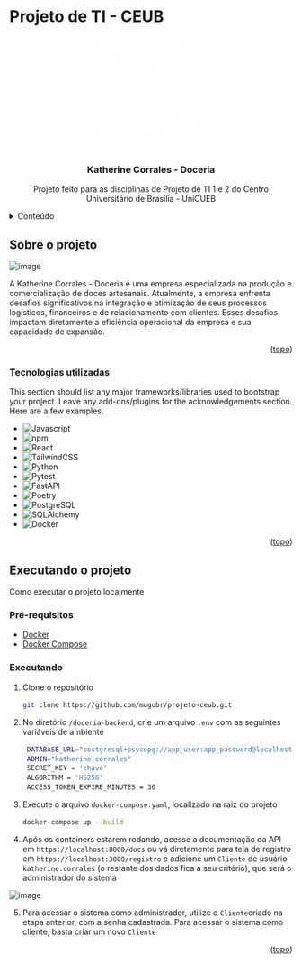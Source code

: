 <a id="readme-top"></a>
# Projeto  de TI - CEUB

<div align="center">
  <a href="https://github.com/othneildrew/Best-README-Template">
    <img src="doceria-frontend/src/assets/logo.png" alt="Logo" width="200" height="200">
  </a>

  <h3 align="center">Katherine Corrales - Doceria</h3>

  <p align="center">
    Projeto feito para as disciplinas de Projeto de TI 1 e 2 do Centro Universitário de Brasília - UniCUEB
</div>



<details>
  <summary>Conteúdo</summary>
  <ol>
    <li>
      <a>Sobre o projeto</a>
      <ul>
        <li><a>Tecnologias utilizadas</a></li>
      </ul>
    </li>
    <li>
      <a>Executando o projeto</a>
      <ul>
        <li><a>Pré-requisitos</a></li>
        <li><a>Executando</a></li>
      </ul>
    </li>
  </ol>
</details>



<!-- ABOUT THE PROJECT -->
## Sobre o projeto

![image](https://github.com/user-attachments/assets/ba4503d3-4055-4ffd-a080-1f5115339158)


A Katherine Corrales - Doceria é uma empresa especializada na produção e comercialização de doces artesanais. Atualmente, a empresa enfrenta desafios significativos na integração e otimização de seus processos logísticos, financeiros e de relacionamento com clientes. Esses desafios impactam diretamente a eficiência operacional da empresa e sua capacidade de expansão.

<p align="right">(<a href="#readme-top">topo</a>)</p>



### Tecnologias utilizadas

This section should list any major frameworks/libraries used to bootstrap your project. Leave any add-ons/plugins for the acknowledgements section. Here are a few examples.

* <img src="https://cdn.jsdelivr.net/gh/devicons/devicon@latest/icons/javascript/javascript-original.svg" width="50" height="50" alt="Javascript"/>
* <img src="https://cdn.jsdelivr.net/gh/devicons/devicon@latest/icons/npm/npm-original-wordmark.svg" width="50" height="50" alt="npm"/>        
* <img src="https://cdn.jsdelivr.net/gh/devicons/devicon@latest/icons/react/react-original-wordmark.svg" width="50" height="50" alt="React"/>
* <img src="https://cdn.jsdelivr.net/gh/devicons/devicon@latest/icons/tailwindcss/tailwindcss-original-wordmark.svg" width="50" height="50" alt="TailwindCSS" />
* <img src="https://cdn.jsdelivr.net/gh/devicons/devicon@latest/icons/python/python-original-wordmark.svg" width="50" height="50" alt="Python"/>
* <img src="https://cdn.jsdelivr.net/gh/devicons/devicon@latest/icons/pytest/pytest-original-wordmark.svg" width="50" height="50" alt="Pytest"/>
* <img src="https://cdn.jsdelivr.net/gh/devicons/devicon@latest/icons/fastapi/fastapi-original-wordmark.svg" width="60" height="60" alt="FastAPI"/>
* <img src="https://cdn.jsdelivr.net/gh/devicons/devicon@latest/icons/poetry/poetry-original.svg" width="50" height="50" alt="Poetry"/>
* <img src="https://cdn.jsdelivr.net/gh/devicons/devicon@latest/icons/postgresql/postgresql-original-wordmark.svg" width="50" height="50" alt="PostgreSQL"/>
* <img src="https://cdn.jsdelivr.net/gh/devicons/devicon@latest/icons/sqlalchemy/sqlalchemy-original-wordmark.svg" width="50" height="50" alt="SQLAlchemy"/>
* <img src="https://cdn.jsdelivr.net/gh/devicons/devicon@latest/icons/docker/docker-original-wordmark.svg" width="50" height="50" alt="Docker"/>
          
          
          
          
          

<p align="right">(<a href="#readme-top">topo</a>)</p>



## Executando o projeto

Como executar o projeto localmente

### Pré-requisitos

* [Docker](https://www.docker.com/)
* [Docker Compose](https://docs.docker.com/compose/)

### Executando

1. Clone o repositório
   ```sh
   git clone https://github.com/mugubr/projeto-ceub.git
   ```
2. No diretório ```/doceria-backend```, crie um arquivo ```.env``` com as seguintes variáveis de ambiente
   ```sh
    DATABASE_URL="postgresql+psycopg://app_user:app_password@localhost:5432/app_db"
    ADMIN="katherine.corrales"
    SECRET_KEY = 'chave'
    ALGORITHM = 'HS256'
    ACCESS_TOKEN_EXPIRE_MINUTES = 30
   ```

3. Execute o arquivo ```docker-compose.yaml```, localizado na raiz do projeto
   ```sh
   docker-compose up --build
   ```
4. Após os containers estarem rodando, acesse a documentação da API  em ```https://localhost:8000/docs``` ou vá diretamente para tela de registro em ```https://localhost:3000/registro``` e adicione um ```Cliente``` de usuário ```katherine.corrales``` (o restante dos dados fica a seu critério), que será o administrador do sistema
   
![image](https://github.com/user-attachments/assets/cddd2e70-592d-4009-9994-d99888a47e48)

5. Para acessar o sistema como administrador, utilize o ```Cliente```criado na etapa anterior, com a senha cadastrada. Para acessar o sistema como cliente, basta criar um novo ```Cliente```


<p align="right">(<a href="#readme-top">topo</a>)</p>

